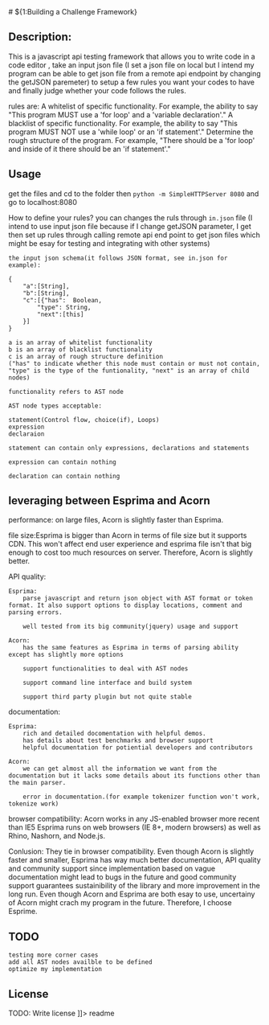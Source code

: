 <snippet>
  <content>
# ${1:Building a Challenge Framework}

## Description:

This is a javascript api testing framework that allows you to write code in a code editor , take an input json file
(I set a json file on local but I intend my program can be able to get json file from a remote api endpoint by changing the getJSON paremeter)
to setup a few rules you want your codes to have and finally judge whether your code follows the rules.

rules are:
A whitelist of specific functionality. For example, the ability to say "This program MUST use a 'for loop' and a 'variable declaration'."
A blacklist of specific functionality. For example, the ability to say "This program MUST NOT use a 'while loop' or an 'if statement'."
Determine the rough structure of the program. For example, "There should be a 'for loop' and inside of it there should be an 'if statement'."


## Usage

get the files and cd to the folder then `python -m SimpleHTTPServer 8080` and go to localhost:8080

How to define your rules?
	you can changes the ruls through `in.json` file 
	(I intend to use input json file because if I change getJSON parameter, I get then set up rules through calling remote api end point to get json files which
	might be esay for testing and integrating with other systems)

	the input json schema(it follows JSON format, see in.json for example):

	{
		"a":[String],
		"b":[String],
		"c":[{"has":  Boolean,
			"type": String,
			"next":[this] 
		}]
	}
	
	a is an array of whitelist functionality
	b is an array of blacklist functionality
	c is an array of rough structure definition
	("has" to indicate whether this node must contain or must not contain, "type" is the type of the funtionality, "next" is an array of child nodes)

	functionality refers to AST node

	AST node types acceptable:

	statement(Control flow, choice(if), Loops)
	expression
	declaraion

	statement can contain only expressions, declarations and statements

	expression can contain nothing

	declaration can contain nothing



## leveraging between Esprima and Acorn
performance: on large files, Acorn is slightly faster than Esprima.

file size:Esprima is bigger than Acorn in terms of file size but it supports CDN. This won't affect end user experience and esprima file isn't that big enough to cost too much resources on server. Therefore, Acorn is slightly better.

API quality:

	Esprima: 
		parse javascript and return json object with AST format or token format. It also support options to display locations, comment and parsing errors.

		well tested from its big community(jquery) usage and support

	Acorn: 
		has the same features as Esprima in terms of parsing ability except has slightly more options

		support functionalities to deal with AST nodes

		support command line interface and build system

		support third party plugin but not quite stable



documentation:
	
	Esprima: 
		rich and detailed docomentation with helpful demos.
		has details about test benchmarks and browser support
		helpful documentation for potiential developers and contributors

	Acorn: 
		we can get almost all the information we want from the documentation but it lacks some details about its functions other than the main parser.

		error in documentation.(for example tokenizer function won't work, tokenize work)

browser compatibility:
	Acorn works in any JS-enabled browser more recent than IE5
	Esprima runs on web browsers (IE 8+, modern browsers) as well as Rhino, Nashorn, and Node.js.

Conlusion:
	They tie in browser compatibility. Even though Acorn is slightly faster and smaller, Esprima has way much better documentation, API quality and community support since implementation based on vague documentation might lead to bugs in the future and good community support guarantees sustainibility of the library and more improvement in the long run. Even though Acorn and Esprima are both esay to use, uncertainy of Acorn might crach my program in the future.
	Therefore, I choose Esprime.

## TODO 
	testing more corner cases
	add all AST nodes availble to be defined
	optimize my implementation
	
## License
TODO: Write license
]]></content>
  <tabTrigger>readme</tabTrigger>
</snippet>
